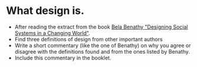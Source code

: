 # What design is.

- After reading the extract from the book [Bela Benathy "Designing Social Systems in a Changing World"](http://www.dan.sv.it/dan/teaching/dm2104f20/whatisdesign).
- Find three definitions of design from other important authors
- Write a short commentary (like the one of Benathy) on why you agree or disagree with the definitions found and from the ones listed by Benathy.
- Include this commentary in the booklet. 
